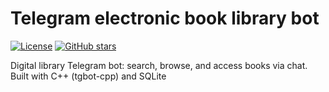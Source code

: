 # Telegram electronic book library bot

[![License](https://img.shields.io/github/license/Krasnovvvvv/telegram-e-library-bot)](LICENSE)
[![GitHub stars](https://img.shields.io/github/stars/Krasnovvvvv/telegram-e-library-bot?style=social)](https://github.com/Krasnovvvvv/ytelegram-e-library-bot/stargazers)

Digital library Telegram bot: search, browse, and access books via chat. Built with C++ (tgbot-cpp) and SQLite

